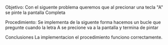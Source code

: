Objetivo:
Con el siguente problema queremos que al precionar una tecla "A" se pinte la pantalla Completa



Procedimiento:
Se implementa de la siguente forma hacemos un bucle que pregunte cuando la letra A se precione va a la pantalla y termina de pintar

Conclusiones 
La implementacion el procedimiento funciono correctamente.
